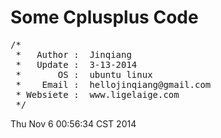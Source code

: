Some Cplusplus Code
===================

<pre class="prettyprint lang-cpp">/*
 *   Author :  Jinqiang
 *   Update :  3-13-2014
 *       OS :  ubuntu linux
 *    Email :  hellojinqiang@gmail.com
 * Websiete :  www.ligelaige.com
 */
</pre>
Thu Nov  6 00:56:34 CST 2014
